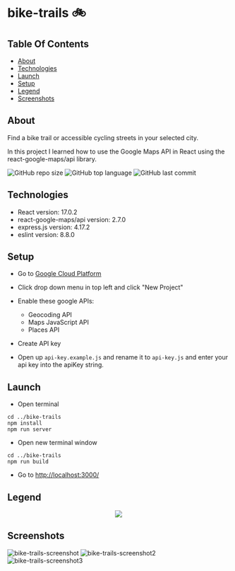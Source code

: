 # bike-trails 🚲

## Table Of Contents

* [About](#about)
* [Technologies](#technologies)
* [Launch](#launch)
* [Setup](#setup)
* [Legend](#legend)
* [Screenshots](#screenshots)

## About

Find a bike trail or accessible cycling streets in your selected city.

In this project I learned how to use the Google Maps API in React using the react-google-maps/api library.

![GitHub repo size](https://img.shields.io/github/repo-size/randallwstanford/bike-trails?style=plastic)
![GitHub top language](https://img.shields.io/github/languages/top/randallwstanford/bike-trails?style=plastic)
![GitHub last commit](https://img.shields.io/github/last-commit/randallwstanford/bike-trails?color=red&style=plastic)

## Technologies

* React version: 17.0.2
* react-google-maps/api version: 2.7.0
* express.js version: 4.17.2
* eslint version: 8.8.0

## Setup

* Go to [Google Cloud Platform](https://console.cloud.google.com)

* Click drop down menu in top left and click "New Project"
* Enable these google APIs:
  * Geocoding API
  * Maps JavaScript API
  * Places API
* Create API key
* Open up `api-key.example.js` and rename it to `api-key.js` and enter your api key into the apiKey string.

## Launch

* Open terminal

```
cd ../bike-trails
npm install
npm run server
```

* Open new terminal window

```
cd ../bike-trails
npm run build
```

* Go to <http://localhost:3000/>

## Legend

<div align="center">
 <img src="https://user-images.githubusercontent.com/83252804/152416331-c610d3bf-7632-4c6c-b5fa-3af8c2034ba0.png" />
</div>

## Screenshots

![bike-trails-screenshot](https://user-images.githubusercontent.com/83252804/152413877-c9802309-fb35-4572-acc4-9f6f50abe303.png)
![bike-trails-screenshot2](https://user-images.githubusercontent.com/83252804/152415886-42f1a5ee-df1f-449f-b84b-b4213bbf7e7b.png)
![bike-trails-screenshot3](https://user-images.githubusercontent.com/83252804/152416127-c1ac5b8a-c5f5-45de-9cc4-d593258cebd5.png)
